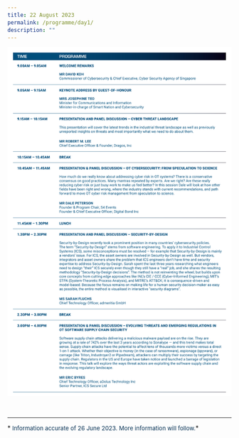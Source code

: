 ```yaml
---
title: 22 August 2023
permalink: /programme/day1/
description: ""
---
```

![](/images/2023%20PROGRAMME/230627_CSA%20OTCEP%202023_Programme%20Table%2001.jpg)

<br>
<hr class="my-3 border-primary">
*<font size="2"><font color="#073255"> Information accurate of 26 June 2023. More information will follow.</font></font>*